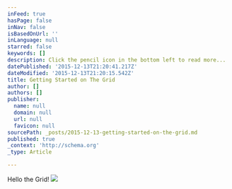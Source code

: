 ```yaml
---
inFeed: true
hasPage: false
inNav: false
isBasedOnUrl: ''
inLanguage: null
starred: false
keywords: []
description: Click the pencil icon in the bottom left to read more...
datePublished: '2015-12-13T21:20:41.217Z'
dateModified: '2015-12-13T21:20:15.542Z'
title: Getting Started on The Grid
author: []
authors: []
publisher:
  name: null
  domain: null
  url: null
  favicon: null
sourcePath: _posts/2015-12-13-getting-started-on-the-grid.md
published: true
_context: 'http://schema.org'
_type: Article

---
```

Hello the Grid!
![](https://the-grid-user-content.s3-us-west-2.amazonaws.com/1d12c88b-9e9f-4037-a2eb-e009756321c3.jpg)